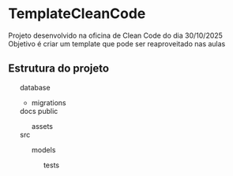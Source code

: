 # TemplateCleanCode

<!--<h1> Júlia Fernandes de Carvalho</h1>-->
Projeto desenvolvido na oficina de Clean Code do dia 30/10/2025 <br/>
Objetivo é criar um template que pode ser reaproveitado nas aulas

<h2> Estrutura do projeto </h2>
<ul>
database
    <ul> <li>migrations</li> </ul>
docs
public
<ul>
    assets
</ul>
src
<ul> models <ul>
tests
</ul>